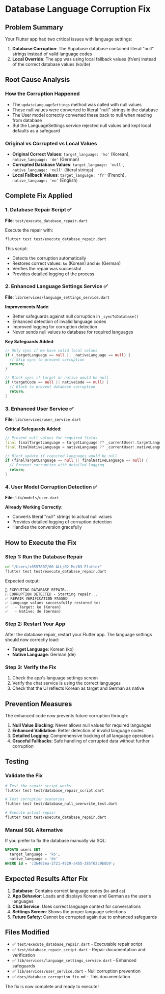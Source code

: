 # Database Language Corruption Fix

## Problem Summary

Your Flutter app had two critical issues with language settings:

1. **Database Corruption**: The Supabase database contained literal "null" strings instead of valid language codes
2. **Local Override**: The app was using local fallback values (fr/en) instead of the correct database values (ko/de)

## Root Cause Analysis

### How the Corruption Happened

- The `updateLanguageSettings` method was called with null values
- These null values were converted to literal "null" strings in the database
- The User model correctly converted these back to null when reading from database
- But the LanguageSettings service rejected null values and kept local defaults as a safeguard

### Original vs Corrupted vs Local Values

- **Original Correct Values**: `target_language: 'ko'` (Korean), `native_language: 'de'` (German)
- **Corrupted Database Values**: `target_language: 'null'`, `native_language: 'null'` (literal strings)
- **Local Fallback Values**: `target_language: 'fr'` (French), `native_language: 'en'` (English)

## Complete Fix Applied

### 1. Database Repair Script ✅

**File**: `test/execute_database_repair.dart`

Execute the repair with:

```bash
flutter test test/execute_database_repair.dart
```

This script:

- Detects the corruption automatically
- Restores correct values: `ko` (Korean) and `de` (German)
- Verifies the repair was successful
- Provides detailed logging of the process

### 2. Enhanced Language Settings Service ✅

**File**: `lib/services/language_settings_service.dart`

**Improvements Made**:

- Better safeguards against null corruption in `_syncToDatabase()`
- Enhanced detection of invalid language codes
- Improved logging for corruption detection
- Never sends null values to database for required languages

**Key Safeguards Added**:

```dart
// Only sync if we have valid local values
if (_targetLanguage == null || _nativeLanguage == null) {
  // Skip sync to prevent corruption
  return;
}

// Block sync if target or native would be null
if (targetCode == null || nativeCode == null) {
  // Block to prevent database corruption
  return;
}
```

### 3. Enhanced User Service ✅

**File**: `lib/services/user_service.dart`

**Critical Safeguards Added**:

```dart
// Prevent null values for required fields
final finalTargetLanguage = targetLanguage ?? _currentUser!.targetLanguage;
final finalNativeLanguage = nativeLanguage ?? _currentUser!.nativeLanguage;

// Block update if required languages would be null
if (finalTargetLanguage == null || finalNativeLanguage == null) {
  // Prevent corruption with detailed logging
  return;
}
```

### 4. User Model Corruption Detection ✅

**File**: `lib/models/user.dart`

**Already Working Correctly**:

- Converts literal "null" strings to actual null values
- Provides detailed logging of corruption detection
- Handles the conversion gracefully

## How to Execute the Fix

### Step 1: Run the Database Repair

```bash
cd "/Users/i0557807/00 ALL/02 Me/03 Flutter"
flutter test test/execute_database_repair.dart
```

Expected output:

```
🔧 EXECUTING DATABASE REPAIR...
🔧 CORRUPTION DETECTED - Starting repair...
✅ REPAIR VERIFICATION PASSED
✅ Language values successfully restored to:
✅   - Target: ko (Korean)
✅   - Native: de (German)
```

### Step 2: Restart Your App

After the database repair, restart your Flutter app. The language settings should now correctly load:

- **Target Language**: Korean (ko)
- **Native Language**: German (de)

### Step 3: Verify the Fix

1. Check the app's language settings screen
2. Verify the chat service is using the correct languages
3. Check that the UI reflects Korean as target and German as native

## Prevention Measures

The enhanced code now prevents future corruption through:

1. **Null Value Blocking**: Never allows null values for required languages
2. **Enhanced Validation**: Better detection of invalid language codes
3. **Detailed Logging**: Comprehensive tracking of all language operations
4. **Graceful Fallbacks**: Safe handling of corrupted data without further corruption

## Testing

### Validate the Fix

```bash
# Test the repair script works
flutter test test/database_repair_script.dart

# Test corruption scenarios
flutter test test/database_null_overwrite_test.dart

# Execute actual repair
flutter test test/execute_database_repair.dart
```

### Manual SQL Alternative

If you prefer to fix the database manually via SQL:

```sql
UPDATE users SET
  target_language = 'ko',
  native_language = 'de'
WHERE id = 'c3b402ea-2721-4529-a455-385f62c9b8b9';
```

## Expected Results After Fix

1. **Database**: Contains correct language codes (`ko` and `de`)
2. **App Behavior**: Loads and displays Korean and German as the user's languages
3. **Chat Service**: Uses correct language context for conversations
4. **Settings Screen**: Shows the proper language selections
5. **Future Safety**: Cannot be corrupted again due to enhanced safeguards

## Files Modified

- ✅ `test/execute_database_repair.dart` - Executable repair script
- ✅ `test/database_repair_script.dart` - Repair documentation and verification
- ✅ `lib/services/language_settings_service.dart` - Enhanced safeguards
- ✅ `lib/services/user_service.dart` - Null corruption prevention
- ✅ `docs/database_corruption_fix.md` - This documentation

The fix is now complete and ready to execute!
